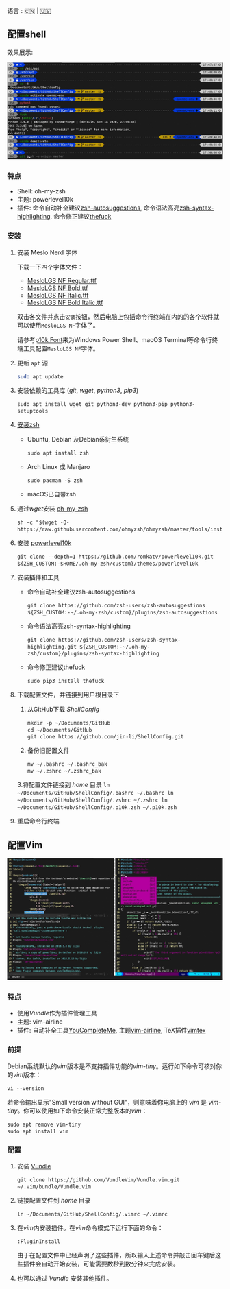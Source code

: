 语言 : 🇨🇳 | [🇺🇸](./README.md)

## 配置shell

效果展示:

![Shell Appearence](./figs/shell_appearence.JPG)

### 特点

- Shell: oh-my-zsh
- 主题: powerlevel10k
- 插件: 命令自动补全建议[zsh-autosuggestions](https://github.com/zsh-users/zsh-autosuggestions), 命令语法高亮[zsh-syntax-highlighting](https://github.com/zsh-users/zsh-syntax-highlighting), 命令修正建议[thefuck](https://github.com/nvbn/thefuck)

### 安装

1. 安装 Meslo Nerd 字体
   
   下载一下四个字体文件：

    - [MesloLGS NF Regular.ttf](https://github.com/romkatv/powerlevel10k-media/raw/master/MesloLGS%20NF%20Regular.ttf)
    - [MesloLGS NF Bold.ttf](https://github.com/romkatv/powerlevel10k-media/raw/master/MesloLGS%20NF%20Bold.ttf)
    - [MesloLGS NF Italic.ttf](https://github.com/romkatv/powerlevel10k-media/raw/master/MesloLGS%20NF%20Italic.ttf)
    - [MesloLGS NF Bold Italic.ttf](https://github.com/romkatv/powerlevel10k-media/raw/master/MesloLGS%20NF%20Bold%20Italic.ttf)

    双击各文件并点击`安装`按钮，然后电脑上包括命令行终端在内的的各个软件就可以使用`MesloLGS NF`字体了。

    请参考[p10k Font](https://github.com/romkatv/powerlevel10k#Fonts)来为Windows Power Shell、macOS Terminal等命令行终端工具配置`MesloLGS NF`字体。

1. 更新 `apt` 源
    ```bash
    sudo apt update
    ```

1. 安装依赖的工具库 (*git*, *wget*, *python3*, *pip3*)
   
    ```
    sudo apt install wget git python3-dev python3-pip python3-setuptools
    ```

1. [安装zsh](https://github.com/ohmyzsh/ohmyzsh/wiki/Installing-ZSH)
    
    - Ubuntu, Debian 及Debian系衍生系统
        ```
        sudo apt install zsh
        ```

    - Arch Linux 或 Manjaro
        ```
        sudo pacman -S zsh
        ```
    
    - macOS已自带zsh

1. 通过*wget*安装 [oh-my-zsh](https://github.com/ohmyzsh/ohmyzsh)
    
    ```
    sh -c "$(wget -O- https://raw.githubusercontent.com/ohmyzsh/ohmyzsh/master/tools/install.sh)"
    ```

1. 安装 [powerlevel10k](https://github.com/romkatv/powerlevel10k#oh-my-zsh)
   
    ```
    git clone --depth=1 https://github.com/romkatv/powerlevel10k.git ${ZSH_CUSTOM:-$HOME/.oh-my-zsh/custom}/themes/powerlevel10k
    ```

1. 安装插件和工具
   
    - 命令自动补全建议zsh-autosuggestions
        ```
        git clone https://github.com/zsh-users/zsh-autosuggestions ${ZSH_CUSTOM:-~/.oh-my-zsh/custom}/plugins/zsh-autosuggestions
        ```
    - 命令语法高亮zsh-syntax-highlighting
        ```
        git clone https://github.com/zsh-users/zsh-syntax-highlighting.git ${ZSH_CUSTOM:-~/.oh-my-zsh/custom}/plugins/zsh-syntax-highlighting
        ```
    - 命令修正建议thefuck
        ```
        sudo pip3 install thefuck
        ```

1. 下载配置文件，并链接到用户根目录下
    
    1. 从GitHub下载 *ShellConfig*
        ```
        mkdir -p ~/Documents/GitHub
        cd ~/Documents/GitHub
        git clone https://github.com/jin-li/ShellConfig.git 
        ```
    2. 备份旧配置文件
        ```
        mv ~/.bashrc ~/.bashrc_bak
        mv ~/.zshrc ~/.zshrc_bak
        ```
    3.将配置文件链接到 *home* 目录
        ```
        ln ~/Documents/GitHub/ShellConfig/.bashrc ~/.bashrc
        ln ~/Documents/GitHub/ShellConfig/.zshrc ~/.zshrc
        ln ~/Documents/GitHub/ShellConfig/.p10k.zsh ~/.p10k.zsh
        ```

1. 重启命令行终端

## 配置Vim

![Vim Appearance](./figs/vim_appearence.JPG)

### 特点

- 使用*Vundle*作为插件管理工具
- 主题: vim-airline
- 插件: 自动补全工具[YouCompleteMe](https://github.com/ycm-core/YouCompleteMe), 主题[vim-airline](https://github.com/vim-airline/vim-airline), TeX插件[vimtex](https://github.com/lervag/vimtex)

### 前提

Debian系统默认的*vim*版本是不支持插件功能的*vim-tiny*。运行如下命令可核对你的*vim*版本：

```
vi --version
```

若命令输出显示"Small version without GUI"，则意味着你电脑上的 *vim* 是 *vim-tiny*。你可以使用如下命令安装正常完整版本的*vim*：

```
sudo apt remove vim-tiny
sudo apt install vim
```

### 配置

1. 安装 [Vundle](https://github.com/VundleVim/Vundle.vim)

    ```
    git clone https://github.com/VundleVim/Vundle.vim.git ~/.vim/bundle/Vundle.vim
    ```

2. 链接配置文件到 *home* 目录
    ```
    ln ~/Documents/GitHub/ShellConfig/.vimrc ~/.vimrc
    ```

3. 在*vim*内安装插件。在*vim*命令模式下运行下面的命令：
    ```
    :PluginInstall
    ```
    由于在配置文件中已经声明了这些插件，所以输入上述命令并敲击回车键后这些插件会自动开始安装，可能需要数秒到数分钟来完成安装。

1. 也可以通过 *Vundle* 安装其他插件。
